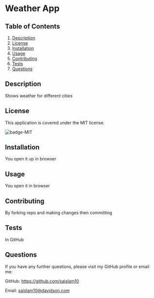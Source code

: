 
# Weather App

## Table of Contents
1. [Description](#description)
2. [License](#license)
3. [Installation](#installation)
4. [Usage](#usage)
5. [Contributing](#contributing)
6. [Tests](#tests)
7. [Questions](#questions)

## Description
Shows weather for different cities

## License

This application is covered under the MIT license.

<img src="https://img.shields.io/badge/license-MIT-blue" alt="badge-MIT" />


## Installation
You open it up in browser

## Usage
You open it in browser

## Contributing
By forking repo and making changes then committing

## Tests
In GitHub

## Questions
If you have any further questions, please visit my GitHub profile or email me:

GitHub: https://github.com/saislam10

Email: saislam10@davidson.com

    